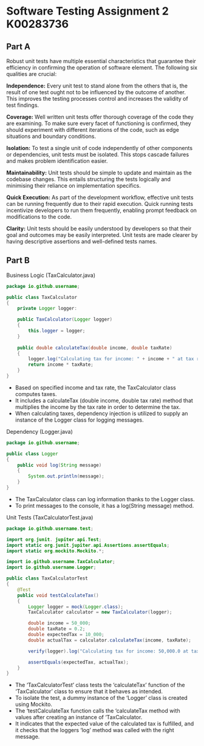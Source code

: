 ﻿
# Software Testing Assignment 2 K00283736

## Part A

Robust unit tests have multiple essential characteristics that guarantee their efficiency in confirming the operation of software element. The following six qualities are crucial:

**Independence:** Every unit test to stand alone from the others that is, the result of one test ought not to be influenced by the outcome of another. This improves the testing processes control and increases the validity of test findings.

**Coverage:** Well written unit tests offer thorough coverage of the code they are examining. To make sure every facet of functioning is confirmed, they should experiment with different iterations of the code, such as edge situations and boundary conditions.

**Isolation:** To test a single unit of code independently of other components or dependencies, unit tests must be isolated. This stops cascade failures and makes problem identification easier.

**Maintainability:** Unit tests should be simple to update and maintain as the codebase changes. This entails structuring the tests logically and minimising their reliance on implementation specifics.

**Quick Execution:** As part of the development workflow, effective unit tests can be running frequently due to their rapid execution. Quick running tests incentivize developers to run them frequently, enabling prompt feedback on modifications to the code.

**Clarity:** Unit tests should be easily understood by developers so that their goal and outcomes may be easily interpreted. Unit tests are made clearer by having descriptive assertions and well-defined tests names.

## Part B

Business Logic (TaxCalculator.java)

```java
package io.github.username;

public class TaxCalculator
{
    private Logger logger:

    public TaxCalculator(Logger logger)
    {
        this.logger = logger;
    }
    
    public double calculateTax(double income, double taxRate)
    {
        logger.log("Calculating tax for income: " + income + " at tax rate: " + taxRate);
        return income * taxRate;
    }
}
```

- Based on specified income and tax rate, the TaxCalculator class computes taxes.
- It includes a calculateTax (double income, double tax rate) method that multiplies the income by the tax rate in order to determine the tax.
- When calculating taxes, dependency injection is utilized to supply an instance of the Logger class for logging messages.

Dependency (Logger.java)

```java
package io.github.username;

public class Logger
{
    public void log(String message)
    {
        System.out.println(message);
    }
}
```

- The TaxCalculator class can log information thanks to the Logger class.
- To print messages to the console, it has a log(String message) method.

Unit Tests (TaxCalculatorTest.java)

```java
package io.github.username.test;

import org.junit. jupiter.api.Test;
import static org.junit.jupiter.api.Assertions.assertEquals;
import static org.mockito.Mockito.*;

import io.github.username.TaxCalculator;
import io.github.username.Logger;

public class TaxCalculatorTest
{
    @Test
    public void testCalculateTax()
    {
        Logger logger = mock(Logger.class);
        TaxCalculator calculator = new TaxCalculator(logger);

        double income = 50_000;
        double taxRate = 0.2;
        double expectedTax = 10_000;
        double actualTax = calculator.calculateTax(income, taxRate);

        verify(logger).log("Calculating tax for income: 50,000.0 at tax rate: 0.2");

        assertEquals(expectedTax, actualTax);
    }
}
```

- The ‘TaxCalculatorTest’ class tests the ‘calculateTax’ function of the ‘TaxCalculator’ class to ensure that it behaves as intended.
- To isolate the test, a dummy instance of the ‘Logger’ class is created using Mockito.
- The ‘testCalculateTax function calls the ‘calculateTax method with values after creating an instance of ‘TaxCalculator.
- It indicates that the expected value of the calculated tax is fulfilled, and it checks that the loggers ‘log’ method was called with the right message.
